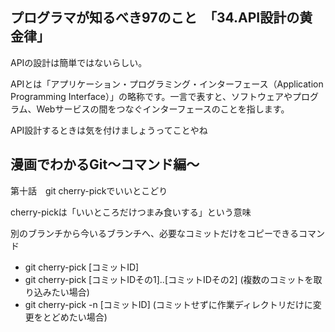 ## プログラマが知るべき97のこと　「34.API設計の黄金律」
APIの設計は簡単ではないらしい。

APIとは「アプリケーション・プログラミング・インターフェース（Application Programming Interface）」の略称です。一言で表すと、ソフトウェアやプログラム、Webサービスの間をつなぐインターフェースのことを指します。

API設計するときは気を付けましょうってことやね

## 漫画でわかるGit～コマンド編～
第十話　git cherry-pickでいいとこどり

cherry-pickは「いいところだけつまみ食いする」という意味

別のブランチから今いるブランチへ、必要なコミットだけをコピーできるコマンド

- git cherry-pick [コミットID] 
- git cherry-pick [コミットIDその1]..[コミットIDその2] (複数のコミットを取り込みたい場合)
- git cherry-pick -n [コミットID] (コミットせずに作業ディレクトリだけに変更をとどめたい場合)
